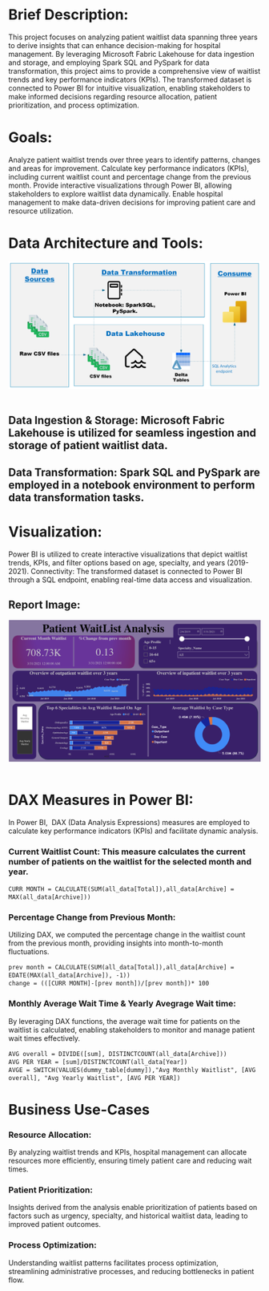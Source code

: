 # Brief Description:

This project focuses on analyzing patient waitlist data spanning three years to derive insights that can enhance decision-making for hospital management. By leveraging Microsoft Fabric Lakehouse for data ingestion and storage, and employing Spark SQL and PySpark for data transformation, this project aims to provide a comprehensive view of waitlist trends and key performance indicators (KPIs). The transformed dataset is connected to Power BI for intuitive visualization, enabling stakeholders to make informed decisions regarding resource allocation, patient prioritization, and process optimization.

# Goals:

Analyze patient waitlist trends over three years to identify patterns, changes and areas for improvement.
Calculate key performance indicators (KPIs), including current waitlist count and percentage change from the previous month.
Provide interactive visualizations through Power BI, allowing stakeholders to explore waitlist data dynamically.
Enable hospital management to make data-driven decisions for improving patient care and resource utilization.

# Data Architecture and Tools:
  ![Architecture](https://github.com/monmarupeddi/Projects/blob/main/Wait%20List%20Analysis/Drawing.png?raw=true)                             

## Data Ingestion & Storage: Microsoft Fabric Lakehouse is utilized for seamless ingestion and storage of patient waitlist data.
## Data Transformation: Spark SQL and PySpark are employed in a notebook environment to perform data transformation tasks.

# Visualization:
Power BI is utilized to create interactive visualizations that depict waitlist trends, KPIs, and filter options based on age, specialty, and years (2019-2021).
Connectivity: The transformed dataset is connected to Power BI through a SQL endpoint, enabling real-time data access and visualization.
## Report Image:
![dashboard](https://github.com/monmarupeddi/Projects/blob/main/Wait%20List%20Analysis/dashboard.png?raw=true) 
         
# DAX Measures in Power BI:

In Power BI,  DAX (Data Analysis Expressions) measures are employed to calculate key performance indicators (KPIs) and facilitate dynamic analysis.

### Current Waitlist Count: This measure calculates the current number of patients on the waitlist for the selected month and year.
 ```
CURR MONTH = CALCULATE(SUM(all_data[Total]),all_data[Archive] = MAX(all_data[Archive]))
```
### Percentage Change from Previous Month: 
Utilizing DAX, we computed the percentage change in the waitlist count from the previous month, providing insights into month-to-month fluctuations.
 ```
prev month = CALCULATE(SUM(all_data[Total]),all_data[Archive] = EDATE(MAX(all_data[Archive]), -1))
change = (([CURR MONTH]-[prev month])/[prev month])* 100
```
### Monthly Average Wait Time & Yearly Avegrage Wait time: 
By leveraging DAX functions, the average wait time for patients on the waitlist is calculated, enabling stakeholders to monitor and manage patient wait times effectively.
 ```
AVG overall = DIVIDE([sum], DISTINCTCOUNT(all_data[Archive]))
AVG PER YEAR = [sum]/DISTINCTCOUNT(all_data[Year])
AVGE = SWITCH(VALUES(dummy_table[dummy]),"Avg Monthly Waitlist", [AVG overall], "Avg Yearly Waitlist", [AVG PER YEAR])
```

# Business Use-Cases

### Resource Allocation: 
By analyzing waitlist trends and KPIs, hospital management can allocate resources more efficiently, ensuring timely patient care and reducing wait times.
### Patient Prioritization: 
Insights derived from the analysis enable prioritization of patients based on factors such as urgency, specialty, and historical waitlist data, leading to improved patient outcomes.
### Process Optimization: 
Understanding waitlist patterns facilitates process optimization, streamlining administrative processes, and reducing bottlenecks in patient flow.

